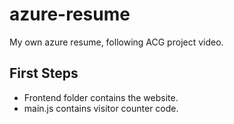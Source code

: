 # azure-resume
My own azure resume, following ACG project video.
## First Steps

- Frontend folder contains the website.
- main.js contains visitor counter code.